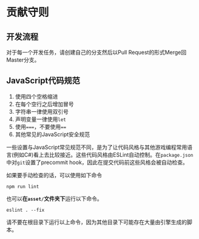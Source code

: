 # 贡献守则

## 开发流程

对于每一个开发任务，请创建自己的分支然后以Pull Request的形式Merge回Master分支。

## JavaScript代码规范

1. 使用四个空格缩进
2. 在每个空行之后增加冒号
3. 字符串一律使用双引号
4. 声明变量一律使用`let`
5. 使用`===`，不要使用`==`
6. 其他常见的JavaScript安全规范

一些设置与JavaScript常见规范不同，是为了让代码风格与其他游戏编程常用语言(例如C#)看上去比较接近。这些代码风格由ESLint自动控制。在`package.json`中对`git`设置了precommit hook，因此在提交代码前这些风格会被自动检查。

如果要手动检查的话，可以使用如下命令

```
npm run lint
```

也可以**在`asset/`文件夹下**运行以下命令。

```
eslint . --fix
```

请不要在根目录下运行以上命令，因为其他目录下可能存在大量由引擎生成的脚本。

